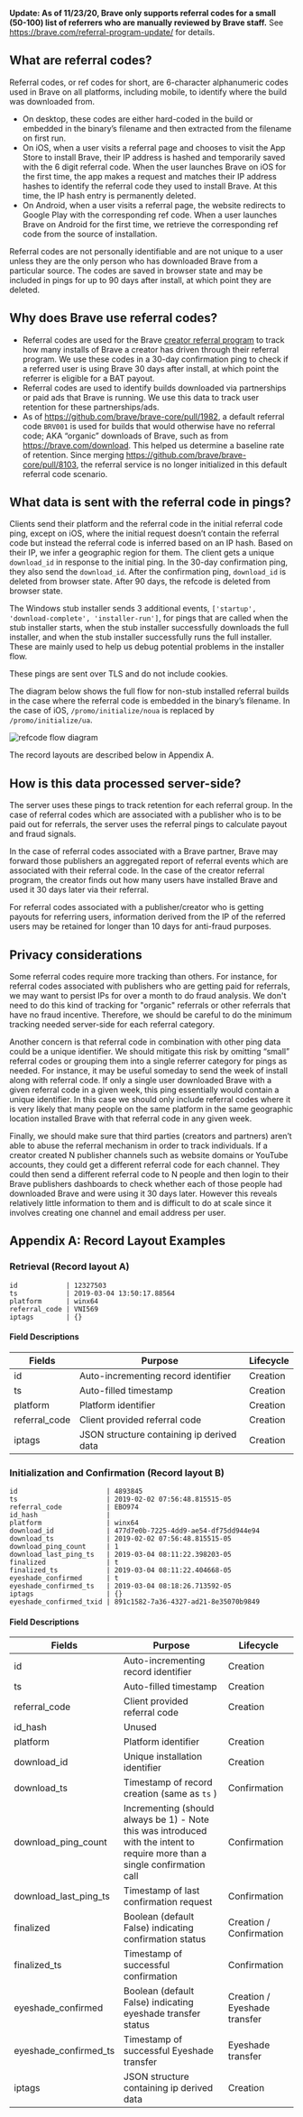 **Update: As of 11/23/20, Brave only supports referral codes for a small (50-100) list of referrers who are manually reviewed by Brave staff.** See https://brave.com/referral-program-update/ for details.

## What are referral codes?

Referral codes, or ref codes for short, are 6-character alphanumeric codes used in Brave on all platforms, including mobile, to identify where the build was downloaded from.

* On desktop, these codes are either hard-coded in the build or embedded in the binary’s filename and then extracted from the filename on first run.
* On iOS, when a user visits a referral page and chooses to visit the App Store to install Brave, their IP address is hashed and temporarily saved with the 6 digit referral code. When the user launches Brave on iOS for the first time, the app makes a request and matches their IP address hashes to identify the referral code they used to install Brave. At this time, the IP hash entry is permanently deleted.
* On Android, when a user visits a referral page, the website redirects to Google Play with the corresponding ref code. When a user launches Brave on Android for the first time, we retrieve the corresponding ref code from the source of installation.

Referral codes are not personally identifiable and are not unique to a user unless they are the only person who has downloaded Brave from a particular source. The codes are saved in browser state and may be included in pings for up to 90 days after install, at which point they are deleted.


## Why does Brave use referral codes?
* Referral codes are used for the Brave [creator referral program](https://brave.com/refer/) to track how many installs of Brave a creator has driven through their referral program. We use these codes in a 30-day confirmation ping to check if a referred user is using Brave 30 days after install, at which point the referrer is eligible for a BAT payout.
* Referral codes are used to identify builds downloaded via partnerships or paid ads that Brave is running. We use this data to track user retention for these partnerships/ads.
* As of https://github.com/brave/brave-core/pull/1982, a default referral code `BRV001` is used for builds that would otherwise have no referral code; AKA “organic” downloads of Brave, such as from https://brave.com/download. This helped us determine a baseline rate of retention. Since merging https://github.com/brave/brave-core/pull/8103, the referral service is no longer initialized in this default referral code scenario.

## What data is sent with the referral code in pings?

Clients send their platform and the referral code in the initial referral code ping, except on iOS, where the initial request doesn’t contain the referral code but instead the referral code is inferred based on an IP hash. Based on their IP, we infer a geographic region for them. The client gets a unique `download_id` in response to the initial ping. In the 30-day confirmation ping, they also send the `download_id`. After the confirmation ping, `download_id` is deleted from browser state. After 90 days, the refcode is deleted from browser state.

The Windows stub installer sends 3 additional events, `['startup', 'download-complete', 'installer-run']`, for pings that are called when the stub installer starts, when the stub installer successfully downloads the full installer, and when the stub installer successfully runs the full installer. These are mainly used to help us debug potential problems in the installer flow.

These pings are sent over TLS and do not include cookies.

The diagram below shows the full flow for non-stub installed referral builds in the case where the referral code is embedded in the binary’s filename. In the case of iOS, `/promo/initialize/noua` is replaced by `/promo/initialize/ua`.

![refcode flow diagram](https://i.imgur.com/KQx2P67.png)

The record layouts are described below in Appendix A.


## How is this data processed server-side?

The server uses these pings to track retention for each referral group. In the case of referral codes which are associated with a publisher who is to be paid out for referrals, the server uses the referral pings to calculate payout and fraud signals. 

In the case of referral codes associated with a Brave partner, Brave may forward those publishers an aggregated report of referral events which are associated with their referral code. In the case of the creator referral program, the creator finds out how many users have installed Brave and used it 30 days later via their referral.


For referral codes associated with a publisher/creator who is getting payouts for referring users, information derived from the IP of the referred users may be retained for longer than 10 days for anti-fraud purposes. 

## Privacy considerations

Some referral codes require more tracking than others. For instance, for referral codes associated with publishers who are getting paid for referrals, we may want to persist IPs for over a month to do fraud analysis. We don't need to do this kind of tracking for "organic" referrals or other referrals that have no fraud incentive. Therefore, we should be careful to do the minimum tracking needed server-side for each referral category.

Another concern is that referral code in combination with other ping data could be a unique identifier. We should mitigate this risk by omitting “small” referral codes or grouping them into a single referrer category for pings as needed. For instance, it may be useful someday to send the week of install along with referral code. If only a single user downloaded Brave with a given referral code in a given week, this ping essentially would contain a unique identifier. In this case we should only include referral codes where it is very likely that many people on the same platform in the same geographic location installed Brave with that referral code in any given week.

Finally, we should make sure that third parties (creators and partners) aren’t able to abuse the referral mechanism in order to track individuals. If a creator created N publisher channels such as website domains or YouTube accounts, they could get a different referral code for each channel. They could then send a different referral code to N people and then login to their Brave publishers dashboards to check whether each of those people had downloaded Brave and were using it 30 days later. However this reveals relatively little information to them and is difficult to do at scale since it involves creating one channel and email address per user.

## Appendix A: Record Layout Examples

### Retrieval (Record layout A)

```
id            | 12327503
ts            | 2019-03-04 13:50:17.88564
platform      | winx64
referral_code | VNI569
iptags        | {}
```

#### Field Descriptions

Fields | Purpose | Lifecycle
------ | ------- | ---------
id | Auto-incrementing record identifier | Creation
ts | Auto-filled timestamp | Creation
platform | Platform identifier | Creation
referral_code | Client provided referral code | Creation
iptags | JSON structure containing ip derived data | Creation

### Initialization and Confirmation (Record layout B)

```
id                      | 4893845
ts                      | 2019-02-02 07:56:48.815515-05
referral_code           | EBO974
id_hash                 |
platform                | winx64
download_id             | 477d7e0b-7225-4dd9-ae54-df75dd944e94
download_ts             | 2019-02-02 07:56:48.815515-05
download_ping_count     | 1
download_last_ping_ts   | 2019-03-04 08:11:22.398203-05
finalized               | t
finalized_ts            | 2019-03-04 08:11:22.404668-05
eyeshade_confirmed      | t
eyeshade_confirmed_ts   | 2019-03-04 08:18:26.713592-05
iptags                  | {}
eyeshade_confirmed_txid | 891c1582-7a36-4327-ad21-8e35070b9849
```

#### Field Descriptions

Fields | Purpose | Lifecycle
------ | ------- | ---------
id | Auto-incrementing record identifier | Creation
ts | Auto-filled timestamp | Creation
referral_code | Client provided referral code | Creation
id_hash | Unused
platform | Platform identifier | Creation
download_id | Unique installation identifier | Creation
download_ts | Timestamp of record creation (same as `ts` ) | Confirmation
download_ping_count | Incrementing (should always be 1) - Note this was introduced with the intent to require more than a single confirmation call | Confirmation
download_last_ping_ts | Timestamp of last confirmation request | Confirmation
finalized | Boolean (default False) indicating confirmation status | Creation / Confirmation
finalized_ts | Timestamp of successful confirmation | Confirmation
eyeshade_confirmed | Boolean (default False) indicating eyeshade transfer status | Creation / Eyeshade transfer
eyeshade_confirmed_ts | Timestamp of successful Eyeshade transfer | Eyeshade transfer
iptags | JSON structure containing ip derived data | Creation


